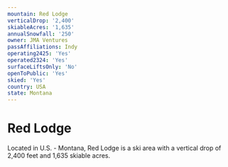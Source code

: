 ```yaml
---
mountain: Red Lodge
verticalDrop: '2,400'
skiableAcres: '1,635'
annualSnowfall: '250'
owner: JMA Ventures
passAffiliations: Indy
operating2425: 'Yes'
operated2324: 'Yes'
surfaceLiftsOnly: 'No'
openToPublic: 'Yes'
skied: 'Yes'
country: USA
state: Montana
---
```


# Red Lodge

Located in U.S. - Montana, Red Lodge is a ski area with a vertical drop of 2,400 feet and 1,635 skiable acres.
